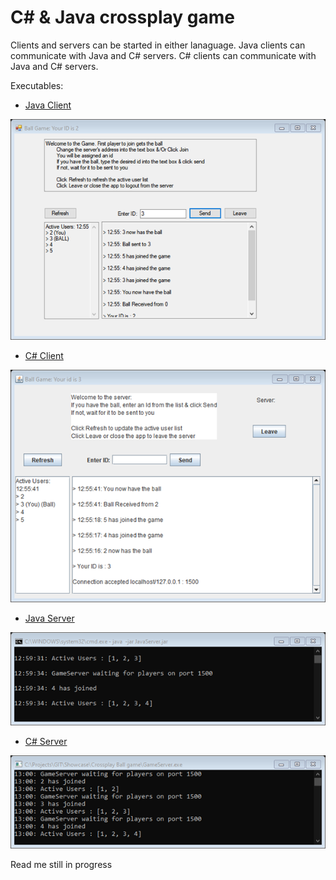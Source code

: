# C# & Java crossplay game
Clients and servers can be started in either lanaguage. 
Java clients can communicate with Java and C# servers. 
C# clients can communicate with Java and C# servers. 

Executables:
- [Java Client](https://github.com/SamAbley/Showcase/blob/master/Crossplay%20Ball%20game/JavaClient.jar)

![Java Client](https://github.com/SamAbley/Showcase/blob/master/ReadME%20Images/Crossplay%20game/Java%20Client.png?raw=true)

- [C# Client](https://github.com/SamAbley/Showcase/blob/master/Crossplay%20Ball%20game/GameClient.exe)

![C# Client](https://github.com/SamAbley/Showcase/blob/master/ReadME%20Images/Crossplay%20game/C%23%20Client.png?raw=true)

- [Java Server](https://github.com/SamAbley/Showcase/blob/master/ReadME%20Images/Crossplay%20game/Java%20Server.png?raw=true)

![Java Server](https://github.com/SamAbley/Showcase/blob/master/ReadME%20Images/Crossplay%20game/Java%20Server.png?raw=true)

- [C# Server](https://github.com/SamAbley/Showcase/blob/master/Crossplay%20Ball%20game/GameServer.exe)

![C# Server](https://github.com/SamAbley/Showcase/blob/master/ReadME%20Images/Crossplay%20game/C%23%20Server.png?raw=true)


Read me still in progress 
